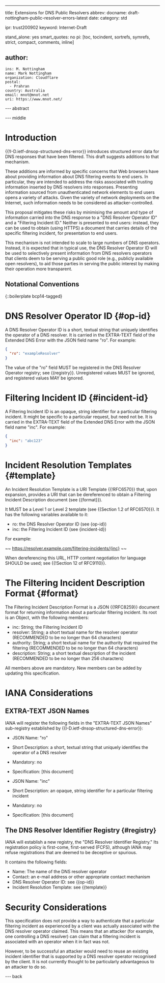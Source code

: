 ---
title: Extensions for DNS Public Resolvers
abbrev:
docname: draft-nottingham-public-resolver-errors-latest
date:
category: std

ipr: trust200902
keyword: Internet-Draft

stand_alone: yes
smart_quotes: no
pi: [toc, tocindent, sortrefs, symrefs, strict, compact, comments, inline]

author:
 -
    ins: M. Nottingham
    name: Mark Nottingham
    organization: Cloudflare
    postal:
      - Prahran
    country: Australia
    email: mnot@mnot.net
    uri: https://www.mnot.net/


--- abstract



--- middle


# Introduction

{{!I-D.ietf-dnsop-structured-dns-error}} introduces structured error data for DNS responses that have been filtered. This draft suggests additions to that mechanism.

These additions are informed by specific concerns that Web browsers have about providing information about DNS filtering events to end users. In particular, they are intended to address the risks associated with trusting information inserted by DNS resolvers into responses. Presenting information sourced from unauthenticated network elements to end users opens a variety of attacks. Given the variety of network deployments on the Internet, such information needs to be considered as attacker-controlled.

This proposal mitigates these risks by minimising the amount and type of information carried into the DNS response to a "DNS Resolver Operator ID" and a "Filtering Incident ID." Neither is presented to end users: instead, they can be used to obtain (using HTTPS) a document that carries details of the specific filtering incident, for presentation to end users.

This mechanism is not intended to scale to large numbers of DNS operators. Instead, it is expected that in typical use, the DNS Resolver Operator ID will be used to selectively present information from DNS resolvers operators that clients deem to be serving a public good role (e.g., publicly available open resolvers), to aid those parties in serving the public interest by making their operation more transparent.

## Notational Conventions

{::boilerplate bcp14-tagged}

# DNS Resolver Operator ID {#op-id}

A DNS Resolver Operator ID is a short, textual string that uniquely identifies the operator of a DNS resolver. It is carried in the EXTRA-TEXT field of the Extended DNS Error with the JSON field name "ro". For example:

~~~ json
{
  "ro": "exampleResolver"
}
~~~

The value of the "ro" field MUST be registered in the DNS Resolver Operator registry; see {{registry}}. Unregistered values MUST be ignored, and registered values MAY be ignored.

# Filtering Incident ID {#incident-id}

A Filtering Incident ID is an opaque, string identifier for a particular filtering incident. It might be specific to a particular request, but need not be. It is carried in the EXTRA-TEXT field of the Extended DNS Error with the JSON field name "inc". For example:

~~~ json
{
  "inc": "abc123"
}
~~~

# Incident Resolution Templates {#template}

An Incident Resolution Template is a URI Template {{!RFC6570}} that, upon expansion, provides a URI that can be dereferenced to obtain a Filtering Incident Description document (see {{format}}).

It MUST be a Level 1 or Level 2 template (see {{Section 1.2 of RFC6570}}). It has the following variables available to it:

* ro: the DNS Resolver Operator ID (see {op-id})
* inc: the Filtering Incident ID (see {incident-id})

For example:

~~
https://resolver.example.com/filtering-incidents/{inc}
~~

When dereferencing this URL, HTTP content negotiation for language SHOULD be used; see {{!Section 12 of RFC9110}}.

# The Filtering Incident Description Format {#format}

The Filtering Incident Description Format is a JSON {{!RFC8259}} document format for returning information about a particular filtering incident. Its root is an Object, with the following members:

* inc: String; the Filtering Incident ID
* resolver: String; a short textual name for the resolver operator (RECOMMENDED to be no longer than 64 characters)
* authority: String; a short textual name for the authority that required the filtering (RECOMMENDED to be no longer than 64 characters)
* description: String; a short textual description of the incident (RECOMMENDED to be no longer than 256 characters)

All members above are mandatory. New members can be added by updating this specification.

# IANA Considerations

## EXTRA-TEXT JSON Names

IANA will register the following fields in the "EXTRA-TEXT JSON Names" sub-registry established by {{I-D.ietf-dnsop-structured-dns-error}}:

* JSON Name: "ro"
* Short Description: a short, textual string that uniquely identifies the operator of a DNS resolver
* Mandatory: no
* Specification: [this document]

* JSON Name: "inc"
* Short Description: an opaque, string identifier for a particular filtering incident
* Mandatory: no
* Specification: [this document]

## The DNS Resolver Identifier Registry {#registry}

IANA will establish a new registry, the "DNS Resolver Identifier Registry." Its registration policy is first-come, first-served (FCFS), although IANA may refuse registrations that are deemed to be deceptive or spurious.

It contains the following fields:

* Name: The name of the DNS resolver operator
* Contact: an e-mail address or other appropriate contact mechanism
* DNS Resolver Operator ID: see {{op-id}}
* Incident Resolution Template: see {{template}}

# Security Considerations

This specification does not provide a way to authenticate that a particular filtering incident as experienced by a client was actually associated with the DNS resolver operator claimed. This means that an attacker (for example, one controlling a DNS resolver) can claim that a filtering incident is associated with an operator when it in fact was not.

However, to be successful an attacker would need to reuse an existing incident identifier that is supported by a DNS resolver operator recognised by the client. It is not currently thought to be particularly advantageous to an attacker to do so.


--- back


